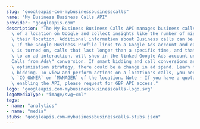 ```yaml
---
slug: "googleapis-com-mybusinessbusinesscalls"
name: "My Business Business Calls API"
provider: "googleapis.com"
description: "The My Business Business Calls API manages business calls information\
  \ of a location on Google and collect insights like the number of missed calls to\
  \ their location. Additional information about Business calls can be found at https://support.google.com/business/answer/9688285?p=call_history.\
  \ If the Google Business Profile links to a Google Ads account and call history\
  \ is turned on, calls that last longer than a specific time, and that can be attributed\
  \ to an ad interaction, will show in the linked Google Ads account under the \"\
  Calls from Ads\" conversion. If smart bidding and call conversions are used in the\
  \ optimization strategy, there could be a change in ad spend. Learn more about smart\
  \ bidding. To view and perform actions on a location's calls, you need to be a `OWNER`,\
  \ `CO_OWNER` or `MANAGER` of the location. Note - If you have a quota of 0 after\
  \ enabling the API, please request for GBP API access."
logo: "googleapis.com-mybusinessbusinesscalls-logo.svg"
logoMediaType: "image/svg+xml"
tags:
- name: "analytics"
- name: "media"
stubs: "googleapis.com-mybusinessbusinesscalls-stubs.json"
---
```


